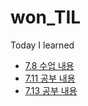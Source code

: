 # won_TIL
Today I learned

- [7.8 수업 내용](7_8_study.md) 
- [7.11 공부 내용](7_11_study_alone.md)
- [7.13 공부 내용](7_13_study.md)
